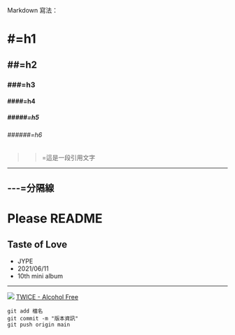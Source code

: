 Markdown 寫法：
# #=h1
## ##=h2
### ###=h3
#### ####=h4
##### #####=h5
###### ######=h6

> >=這是一段引用文字

--- 
---=分隔線
--- 
# Please README

Taste of Love
---
- JYPE
- 2021/06/11
- 10th mini album
---

![](https://www.allkpop.com/upload/2021/06/content/231440/web_data/allkpop_1624474112_untitled-1.jpg)
[TWICE - Alcohol Free](https://www.youtube.com/watch?v=XA2YEHn-A8Q&ab_channel=JYPEntertainment)

```bash=
git add 檔名
git commit -m "版本資訊"
git push origin main
```